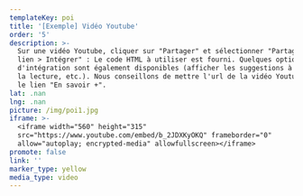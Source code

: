 ```yaml
---
templateKey: poi
title: '[Exemple] Vidéo Youtube'
order: '5'
description: >-
  Sur une vidéo Youtube, cliquer sur "Partager" et sélectionner "Partager un
  lien > Intégrer" : Le code HTML à utiliser est fourni. Quelques options
  d'intégration sont également disponibles (afficher les suggestions à la fin de
  la lecture, etc.). Nous conseillons de mettre l'url de la vidéo Youtube dans
  le lien "En savoir +".
lat: .nan
lng: .nan
picture: /img/poi1.jpg
iframe: >-
  <iframe width="560" height="315"
  src="https://www.youtube.com/embed/b_2JDXKyOKQ" frameborder="0"
  allow="autoplay; encrypted-media" allowfullscreen></iframe>
promote: false
link: ''
marker_type: yellow
media_type: video
---
```


